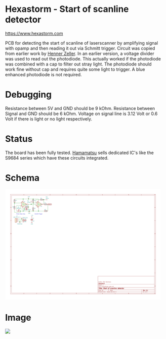 Hexastorm - Start of scanline detector
========================================

https://www.hexastorm.com

PCB for detecting the start of scanline of laserscanner by amplifying signal with opamp and then reading it out via Schmitt trigger.
Circuit was copied from earlier work by [Henner Zeller](https://github.com/hzeller/ldgraphy/tree/master/pcb/cape).
In an earlier version, a voltage divider was used to read out the photodiode. This actually worked if the photodiode was combined with a cap to filter out stray light.
The photodiode should work fine without cap and requires quite some light to trigger. A blue enhanced photodiode is not required.

# Debugging
Resistance between 5V and GND should be 9 kOhm.
Resistance between Signal and GND should be 6 kOhm.
Voltage on signal line is 3.12 Volt or 0.6 Volt 
if there is light or no light respectively.

# Status
The board has been fully tested. [Hamamatsu](https://www.hamamatsu.com) sells dedicated IC's like the S9684 series which have these circuits integrated.

# Schema
![](./images/photodiode_cape.svg)
# Image
![](https://cdn.hackaday.io/images/4840941564576132738.jpg)

